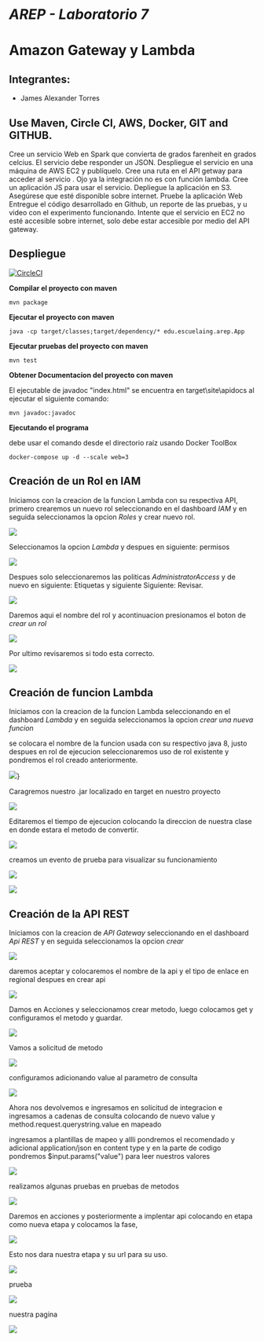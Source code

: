 # *AREP - Laboratorio 7*
# Amazon Gateway y Lambda

## Integrantes:

- James Alexander Torres

## Use Maven, Circle CI, AWS, Docker, GIT and GITHUB.
Cree un servicio Web en Spark que convierta de grados farenheit en grados celcius. El servicio debe responder un JSON.
Despliegue el servicio en una máquina de AWS EC2 y publíquelo.
Cree una ruta en el API getway para acceder al servicio . Ojo ya la integración no es con función lambda.
Cree un aplicación JS para usar el servicio. Depliegue la aplicación en S3. Asegúrese que esté disponible sobre internet.
Pruebe la aplicación Web
Entregue el código desarrollado en Github, un reporte de las pruebas, y u video con el experimento funcionando.
Intente que el servicio en EC2 no esté accesible sobre internet, solo debe estar accesible por medio del API gateway.

## Despliegue 
[![CircleCI](https://circleci.com/gh/JamesTorres99/laboratorio-AREP-7.svg?style=svg)](https://circleci.com/gh/JamesTorres99/laboratorio-AREP-7)

**Compilar el proyecto con maven**
```
mvn package
```

**Ejecutar el proyecto con maven**
```
java -cp target/classes;target/dependency/* edu.escuelaing.arep.App

```

**Ejecutar pruebas del proyecto con maven**
```
mvn test
```

**Obtener Documentacion del proyecto con maven**

El ejecutable de javadoc "index.html" se encuentra en target\site\apidocs al ejecutar el siguiente comando:
```
mvn javadoc:javadoc
```

**Ejecutando el programa**

debe usar el comando desde el directorio raíz usando Docker ToolBox
```
docker-compose up -d --scale web=3
```

##  Creación de un Rol en IAM

Iniciamos con la creacion de la funcion Lambda con su respectiva API, primero crearemos un nuevo rol seleccionando en el dashboard *IAM* y en seguida seleccionamos la opcion *Roles* y crear nuevo rol.

![](img/Captura.PNG)

Seleccionamos la opcion *Lambda* y despues en siguiente: permisos

![](img/Captura1.PNG)

Despues solo seleccionaremos las politicas *AdministratorAccess* y de nuevo en siguiente: Etiquetas y siguiente Siguiente: Revisar.

![](img/Captura2.PNG)

Daremos aqui el nombre del rol y acontinuacion presionamos el boton de *crear un rol*

![](img/Captura3.PNG)

Por ultimo revisaremos si todo esta correcto.

![](img/Captura4.PNG)

##  Creación de funcion Lambda

Iniciamos con la creacion de la funcion Lambda seleccionando en el dashboard *Lambda* y en seguida seleccionamos la opcion *crear una nueva funcion*

se colocara el nombre de la funcion usada con su respectivo java 8, justo despues en rol de ejecucion seleccionaremos uso de rol existente y pondremos el rol creado anteriormente.

![](img/Captura5.PNG)}

Caragremos nuestro .jar localizado en target en nuestro proyecto

![](img/Captura9.PNG)

Editaremos el tiempo de ejecucion colocando la direccion de nuestra clase en donde estara el metodo de convertir.

![](img/Captura6.PNG)

creamos un evento de prueba para visualizar su funcionamiento

![](img/Captura7.PNG)

![](img/Captura8.PNG)

##  Creación de la API REST

Iniciamos con la creacion de *API Gateway* seleccionando en el dashboard *Api REST* y en seguida seleccionamos la opcion *crear*

![](img/Captura10.PNG)

daremos aceptar y colocaremos el nombre de la api y el tipo de enlace en regional despues en crear api

![](img/Captura11.PNG)

Damos en Acciones y seleccionamos crear metodo, luego colocamos get y configuramos el metodo y guardar.

![](img/Captura12.PNG)

Vamos a solicitud de metodo 

![](img/Captura13.PNG)

configuramos adicionando value al parametro de consulta

![](img/Captura14.PNG)

Ahora nos devolvemos e ingresamos en solicitud de integracion e ingresamos a cadenas de consulta colocando de nuevo value y method.request.querystring.value en mapeado

ingresamos a plantillas de mapeo y allli pondremos el recomendado y adicional application/json en  content type y en la parte de codigo pondremos $input.params("value") para leer nuestros valores

![](img/Captura15.PNG)

realizamos algunas pruebas en pruebas de metodos

![](img/Captura18.PNG)

Daremos en acciones y posteriormente a implentar api colocando en etapa como nueva etapa y colocamos la fase,

![](img/Captura19.PNG)

Esto nos dara nuestra etapa y su url para su uso.

![](img/Captura20.PNG)

prueba

![](img/Captura21.PNG)

nuestra pagina 

![](img/Captura22.PNG)

